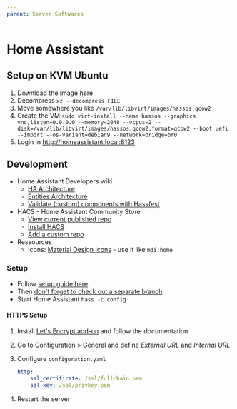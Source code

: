 ```yaml
---
parent: Server Softwares
---
```


# Home Assistant

## Setup on KVM Ubuntu

1. Download the image [here](https://www.home-assistant.io/installation/linux)
1. Decompress `xz --decompress FILE`
1. Move somewhere you like `/var/lib/libvirt/images/hassos.qcow2`
1. Create the VM `sudo virt-install --name hassos --graphics vnc,listen=0.0.0.0 --memory=2048 --vcpus=2 --disk=/var/lib/libvirt/images/hassos.qcow2,format=qcow2 --boot uefi --import --os-variant=debian9 --network=bridge=br0`
1. Login in http://homeassistant.local:8123

## Development

* Home Assistant Developers wiki
    * [HA Architecture](https://developers.home-assistant.io/docs/architecture_index)
    * [Entities Architecture](https://developers.home-assistant.io/docs/architecture/devices-and-services)
    * [Validate (custom) components with Hassfest](https://developers.home-assistant.io/blog/2020/04/16/hassfest/)
* HACS - Home Assistant Community Store
    * [View current published repo](https://hacs-repositories.web.app/)
    * [Install HACS](https://hacs.xyz/docs/installation/prerequisites/)
    * [Add a custom repo](https://hacs.xyz/docs/faq/custom_repositories)
* Ressources
    * Icons: [Material Design Icons](https://materialdesignicons.com/) - use it like `mdi:home`

### Setup

* Follow [setup guide here](https://developers.home-assistant.io/docs/development_environment/)
* Then [don't forget to check out a separate branch](https://developers.home-assistant.io/docs/development_submitting)
* Start Home Assistant `hass -c config`

#### HTTPS Setup

1. Install [Let's Encrypt add-on](https://github.com/home-assistant/addons/blob/master/letsencrypt/DOCS.md) and follow the documentation
1. Go to Configuration > General and define *External URL* and *Internal URL*
1. Configure `configuration.yaml`

    ```yaml
    http:
        ssl_certificate: /ssl/fullchain.pem
        ssl_key: /ssl/privkey.pem
    ```

1. Restart the server
